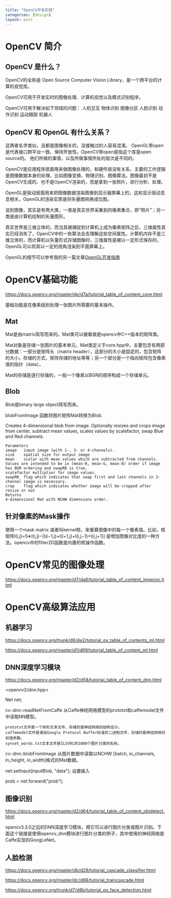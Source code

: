 ```yaml
---
title: "OpenCV开发实践"
categories: [design]
layout: post
---
```


# OpenCV 简介

## OpenCV 是什么？

OpenCV的全称是 Open Source Computer Vision Library，是一个跨平台的计算机视觉库。

OpenCV可用于开发实时的图像处理、计算机视觉以及模式识别程序。

OpenCV可用于解决如下领域的问题：
人机交互 物体识别 图像分区 人脸识别 动作识别 运动跟踪 机器人

## OpenCV 和 OpenGL 有什么关系？

这两者名字类似，且都是图像相关的，没接触过的人容易混淆。
OpenGL带open是代表接口跨平台一致、保持开放性。OpenCV带open是指这个库是open source的。
他们所做的事情，以及所做事情所处的层次是不同的。

OpenCV是应用程序层面用来做图像处理的，和硬件层没有关系，主要的工作逻辑是图像数据本身的处理，比如图像变换、物理识别、图像算法。图像最初不是OpenCV生成的、也不是OpenCV渲染的，而是拿到一张照片，进行分析、处理。

OpenGL是驱动层面用来把图像数据渲染图像到显示器屏幕上的，这和显示驱动息息相关。OpenGL的渲染实质是将矢量图转换成位图。

说到图像，其实是有两大类，一类是真实世界采集到的像素集合，即“照片”；另一类是由计算机绘制的矢量图形。

真实世界是三维立体的，而当其被捕捉到计算机上成为像素矩阵之后，三维属性其实已经消失了，OpenCV中的一些算法会去理解这些空间属性。计算机内存不是三维立体的，而计算机以矢量形式存储图像时，三维属性是被以一定形式保存的，OpenGL可以将其以一定的视角渲染到平面屏幕上。


OpenGL的细节可以参考我的另一篇文章[OpenGL开发指南](https://lucky521.github.io/blog/design/2017/11/21/opengl.html)


# OpenCV基础功能

https://docs.opencv.org/master/de/d7a/tutorial_table_of_content_core.html

基础功能是在像素级别处理一张图片所需要的基本操作。

## Mat

Mat是由matrix简写而来的。Mat类可以被看做是opencv中C++版本的矩阵类。

Mat对象是存储一张图片的基本单元，Mat类定义于core.hpp中，主要包含有两部分数据：一部分是矩阵头（matrix header），这部分的大小是固定的，包含矩阵的大小，存储的方式，矩阵存储的地址等等；另一个部分是一个指向矩阵包含像素值的指针（data）。

Mat的存储是逐行存储的，一般一个像素以BGR的顺序构成一个存储单元。




## Blob

Blob是binary large object简写而来。

blobFromImage 函数将图片矩阵Mat转换为Blob.

Creates 4-dimensional blob from image. Optionally resizes and crops image from center, subtract mean values, scales values by scalefactor, swap Blue and Red channels.

	Parameters
	image	input image (with 1-, 3- or 4-channels).
	size	spatial size for output image
	mean	scalar with mean values which are subtracted from channels. Values are intended to be in (mean-R, mean-G, mean-B) order if image has BGR ordering and swapRB is true.
	scalefactor	multiplier for image values.
	swapRB	flag which indicates that swap first and last channels in 3-channel image is necessary.
	crop	flag which indicates whether image will be cropped after resize or not
	Returns
	4-dimansional Mat with NCHW dimensions order.


## 针对像素的Mask操作

使用一个mask matrix 或者叫kernel核，来重算图像中的每一个像素值。比如，核矩阵I(i,j)=5∗I(i,j)−[I(i−1,j)+I(i+1,j)+I(i,j−1)+I(i,j+1)] 是增加图像对比度的一种方法。opencv中的filter2D函数是内置的核操作函数。




# OpenCV常见的图像处理

https://docs.opencv.org/master/d7/da8/tutorial_table_of_content_imgproc.html






# OpenCV高级算法应用


## 机器学习


https://docs.opencv.org/trunk/d6/de2/tutorial_py_table_of_contents_ml.html

https://docs.opencv.org/master/d1/d69/tutorial_table_of_content_ml.html

## DNN深度学习模块

https://docs.opencv.org/master/d2/d58/tutorial_table_of_content_dnn.html

 <opencv2/dnn.hpp>

 Net net;

 cv::dnn::readNetFromCaffe 从Caffe神经网络模型的prototxt和caffemodel文件中读取NN模型。

 	prototxt文件是一个树形文本文件，存储的是神经网络的结构设计。
 	caffemodel文件是满足Google Protocol Buffer标准的二进制文件，存储的是神经网络的权值参数。
 	synset_words.txt文本文件是ILSVRC的1000个图片分类的名称。


 cv::dnn::blobFromImage 从图片数据中读取以NCHW [batch, in_channels, in_height, in_width]格式的Mat数据。


 net.setInput(inputBlob, "data");   设置输入   

 prob = net.forward("prob");  
 

## 图像识别

https://docs.opencv.org/master/d2/d64/tutorial_table_of_content_objdetect.html



opencv3.3.0之后的DNN深度学习模块，用它可以进行图片分类或图片识别。下面这个链接是使用opencv_dnn模块进行图片分类的例子，其中使用的神经网络是Caffe实现的GoogLeNet。



## 人脸检测

https://docs.opencv.org/master/db/d28/tutorial_cascade_classifier.html

https://docs.opencv.org/master/dc/d88/tutorial_traincascade.html

https://docs.opencv.org/trunk/d7/d8b/tutorial_py_face_detection.html




<!--
这里是注释区

```
print "hello"
```

***Stronger***

{% highlight python %}
print "hello, Lucky!"
{% endhighlight %}

![My image]({{ site.baseurl }}/images/emule.png)

My Github is [here][mygithub].
[mygithub]: https://github.com/lucky521

-->